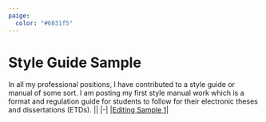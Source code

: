 ```yaml
---
paige:
  color: "#6831f5"
---
```

# Style Guide Sample
In all my professional positions, I have contributed to a style guide or manual of some sort. I am posting my first style manual work which is a format and regulation guide for students to follow for their electronic theses and dissertations (ETDs).
||
|-|
|[Editing Sample 1](../../assets/attachments/guidelines_sample.pdf)|